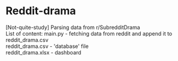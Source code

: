 # Reddit-drama
[Not-quite-study] Parsing data from r/SubredditDrama  
List of content:
 main.py - fetching data from reddit and append it to reddit_drama.csv  
 reddit_drama.csv - 'database' file  
 reddit_drama.xlsx - dashboard
 

